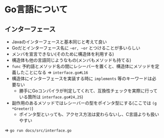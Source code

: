 # Go言語について

## インターフェース
* Javaのインターフェースと基本同じと考えて良い
* Goだとインターフェース名に `~er, ~or` とつけることが多いらしい
* メンバを宣言できない(そのために構造体を利用する)
* 構造体も他の言語同じようなもの(メンバもメソッドも持てる)
* `func` 予約語とメソッド名の間にレシーバーを置くと、構造体にメソッドを定義したことになる => `interface.go#L16`
* 構造体にインターフェースを実装する時に `implements` 等のキーワードは必要ない
  * 勝手にGoコンパイラが判定してくれて、互換性チェックを実際に行っている箇所は `interface.go#24,25`)
* 副作用のあるメソッドではレシーバーの型をポインタ型にする(ここでは `(g *Greeter)`)
  * ポインタ型といっても、アクセス方法は変わらないし、C言語よりも扱いやすい

=> `go run docs/src/interface.go`